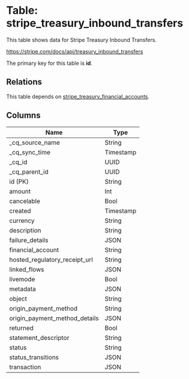 # Table: stripe_treasury_inbound_transfers

This table shows data for Stripe Treasury Inbound Transfers.

https://stripe.com/docs/api/treasury_inbound_transfers

The primary key for this table is **id**.

## Relations

This table depends on [stripe_treasury_financial_accounts](stripe_treasury_financial_accounts).

## Columns

| Name          | Type          |
| ------------- | ------------- |
|_cq_source_name|String|
|_cq_sync_time|Timestamp|
|_cq_id|UUID|
|_cq_parent_id|UUID|
|id (PK)|String|
|amount|Int|
|cancelable|Bool|
|created|Timestamp|
|currency|String|
|description|String|
|failure_details|JSON|
|financial_account|String|
|hosted_regulatory_receipt_url|String|
|linked_flows|JSON|
|livemode|Bool|
|metadata|JSON|
|object|String|
|origin_payment_method|String|
|origin_payment_method_details|JSON|
|returned|Bool|
|statement_descriptor|String|
|status|String|
|status_transitions|JSON|
|transaction|JSON|